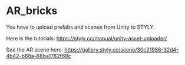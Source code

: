 # AR_bricks
You have to upload prefabs and scenes from Unity to STYLY.


Here is the tutorials: https://styly.cc/manual/unity-asset-uploader/

See the AR scene here: https://gallery.styly.cc/scene/30c21986-32d4-4b42-b68a-88ba1782f68c
